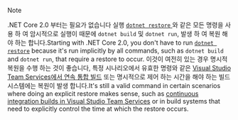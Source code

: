 > [!NOTE]
> <span data-ttu-id="d83dd-101">.NET Core 2.0 부터는 필요가 없습니다 실행 [ `dotnet restore` ](~/docs/core/tools/dotnet-restore.md) 와 같은 모든 명령을 사용 하 여 암시적으로 실행이 때문에 `dotnet build` 및 `dotnet run`, 발생 하 여 복원 해야 하는 합니다.</span><span class="sxs-lookup"><span data-stu-id="d83dd-101">Starting with .NET Core 2.0, you don't have to run [`dotnet restore`](~/docs/core/tools/dotnet-restore.md) because it's run implicitly by all commands, such as `dotnet build` and `dotnet run`, that require a restore to occur.</span></span> <span data-ttu-id="d83dd-102">이것이 여전히 있는 경우 명시적 복원을 수행 하는 것이 좋습니다, 특정 시나리오에서 유효한 명령와 같은 [Visual Studio Team Services에서 연속 통합 빌드](/vsts/build-release/apps/aspnet/build-aspnet-core) 또는 명시적으로 제어 하는 시간을 해야 하는 빌드 시스템에는 복원이 발생 합니다.</span><span class="sxs-lookup"><span data-stu-id="d83dd-102">It's still a valid command in certain scenarios where doing an explicit restore makes sense, such as [continuous integration builds in Visual Studio Team Services](/vsts/build-release/apps/aspnet/build-aspnet-core) or in build systems that need to explicitly control the time at which the restore occurs.</span></span>
